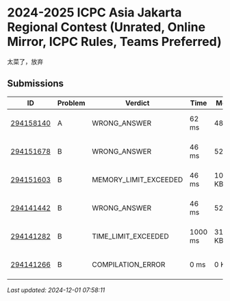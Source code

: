 # 2024-2025 ICPC Asia Jakarta Regional Contest (Unrated, Online Mirror, ICPC Rules, Teams Preferred)

太菜了，放弃

<!-- BEGIN SUBMISSIONS -->

## Submissions

| ID | Problem | Verdict | Time | Memory | Language | When |
|------|---------|----------|------|---------|----------|----------|
| [294158140](https://codeforces.com/contest/2045/submission/294158140) | A | WRONG_ANSWER | 62 ms | 48 KB | C++20 (GCC 13-64) | 2024-12-01 07:52:08 |
| [294151678](https://codeforces.com/contest/2045/submission/294151678) | B | WRONG_ANSWER | 46 ms | 52 KB | C++20 (GCC 13-64) | 2024-12-01 06:54:27 |
| [294151603](https://codeforces.com/contest/2045/submission/294151603) | B | MEMORY_LIMIT_EXCEEDED | 46 ms | 1048576 KB | C++20 (GCC 13-64) | 2024-12-01 06:53:44 |
| [294141442](https://codeforces.com/contest/2045/submission/294141442) | B | WRONG_ANSWER | 46 ms | 52 KB | C++20 (GCC 13-64) | 2024-12-01 05:53:22 |
| [294141282](https://codeforces.com/contest/2045/submission/294141282) | B | TIME_LIMIT_EXCEEDED | 1000 ms | 31808 KB | PyPy 3-64 | 2024-12-01 05:51:56 |
| [294141266](https://codeforces.com/contest/2045/submission/294141266) | B | COMPILATION_ERROR | 0 ms | 0 KB | C++20 (GCC 13-64) | 2024-12-01 05:51:45 |

*Last updated: 2024-12-01 07:58:11*

<!-- END SUBMISSIONS -->
